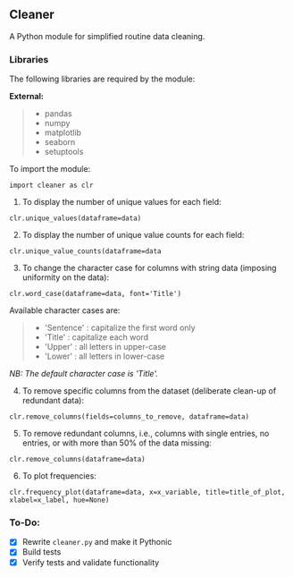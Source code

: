 ## Cleaner

A Python module for simplified routine data cleaning.

### Libraries

The following libraries are required by the module:

**External:**
>- pandas
>- numpy
>- matplotlib
>- seaborn
>- setuptools

To import the module:

`import cleaner as clr`

1. To display the number of unique values for each field:

`clr.unique_values(dataframe=data)`

2. To display the number of unique value counts for each field:

`clr.unique_value_counts(dataframe=data`

3. To change the character case for columns with string data (imposing uniformity on the data):

`clr.word_case(dataframe=data, font='Title')`

   Available character cases are:
   >- 'Sentence'  : capitalize the first word only
   >- 'Title'     : capitalize each word
   >- 'Upper'     : all letters in upper-case
   >- 'Lower'     : all letters in lower-case

_NB: The default character case is 'Title'._

4. To remove specific columns from the dataset (deliberate clean-up of redundant data):

`clr.remove_columns(fields=columns_to_remove, dataframe=data)`

5. To remove redundant columns, i.e., columns with single entries, no entries, or with more than 50% of the data missing:

`clr.remove_columns(dataframe=data)`

6. To plot frequencies:

`clr.frequency_plot(dataframe=data, x=x_variable, title=title_of_plot, xlabel=x_label, hue=None)`

### To-Do:

- [x] Rewrite `cleaner.py` and make it Pythonic
- [x] Build tests
- [x] Verify tests and validate functionality
